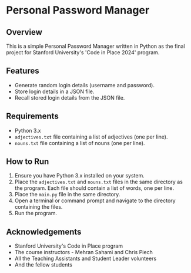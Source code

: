 # Personal Password Manager

## Overview

This is a simple Personal Password Manager written in Python as the final project for Stanford University's 'Code in Place 2024' program.

## Features

- Generate random login details (username and password).
- Store login details in a JSON file.
- Recall stored login details from the JSON file.

## Requirements

- Python 3.x
- `adjectives.txt` file containing a list of adjectives (one per line).
- `nouns.txt` file containing a list of nouns (one per line).

## How to Run

1. Ensure you have Python 3.x installed on your system.
2. Place the `adjectives.txt` and `nouns.txt` files in the same directory as the program. Each file should contain a list of words, one per line.
3. Place the `main.py` file in the same directory.
4. Open a terminal or command prompt and navigate to the directory containing the files.
5. Run the program.

## Acknowledgements

- Stanford University's Code in Place program
- The course instructors - Mehran Sahami and Chris Piech
- All the Teaching Assistants and Student Leader volunteers
- And the fellow students